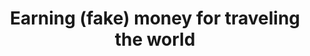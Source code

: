 ---
title: Earning (fake) money for traveling the world
teaser: geo-millionaire.png
tags: Swift App Game
layout: post
---